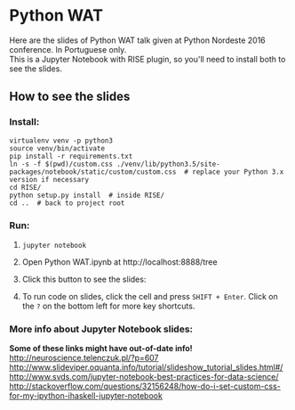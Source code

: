 # Python WAT
Here are the slides of Python WAT talk given at Python Nordeste 2016 conference. In Portuguese only.  
This is a Jupyter Notebook with RISE plugin, so you'll need to install both to see the slides.

## How to see the slides
### Install:
```
virtualenv venv -p python3
source venv/bin/activate
pip install -r requirements.txt
ln -s -f $(pwd)/custom.css ./venv/lib/python3.5/site-packages/notebook/static/custom/custom.css  # replace your Python 3.x version if necessary
cd RISE/
python setup.py install  # inside RISE/
cd ..  # back to project root
```

### Run:
1. `jupyter notebook`
2. Open Python WAT.ipynb at http://localhost:8888/tree
3. Click this button to see the slides:

4. To run code on slides, click the cell and press `SHIFT + Enter`. Click on the `?` on the bottom left for more key shortcuts.

### More info about Jupyter Notebook slides:
**Some of these links might have out-of-date info!**
http://neuroscience.telenczuk.pl/?p=607  
http://www.slideviper.oquanta.info/tutorial/slideshow_tutorial_slides.html#/  
http://www.svds.com/jupyter-notebook-best-practices-for-data-science/  
http://stackoverflow.com/questions/32156248/how-do-i-set-custom-css-for-my-ipython-ihaskell-jupyter-notebook  
